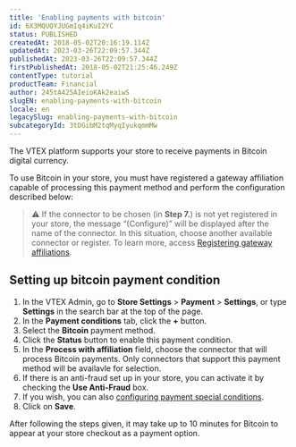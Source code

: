```yaml
---
title: 'Enabling payments with bitcoin'
id: 6X3MQUQYJUGmIq4iKuI2YC
status: PUBLISHED
createdAt: 2018-05-02T20:16:19.114Z
updatedAt: 2023-03-26T22:09:57.344Z
publishedAt: 2023-03-26T22:09:57.344Z
firstPublishedAt: 2018-05-02T21:25:46.249Z
contentType: tutorial
productTeam: Financial
author: 245tA425AIeioKAk2eaiwS
slugEN: enabling-payments-with-bitcoin
locale: en
legacySlug: enabling-payments-with-bitcoin
subcategoryId: 3tDGibM2tqMyqIyukqmmMw
---
```


The VTEX platform supports your store to receive payments in Bitcoin digital currency.

To use Bitcoin in your store, you must have registered a gateway affiliation capable of processing this payment method and perform the configuration described below:

>⚠️ If the connector to be chosen (in **Step 7.**) is not yet registered in your store, the message “(Configure)” will be displayed after the name of the connector. In this situation, choose another available connector or register. To learn more, access [Registering gateway affiliations](https://help.vtex.com/en/tutorial/afiliacoes-de-gateway--tutorials_444?&utm_source=autocomplete#).

## Setting up bitcoin payment condition
1. In the VTEX Admin, go to **Store Settings** > **Payment** > **Settings**, or type **Settings** in the search bar at the top of the page.
2. In the __Payment conditions__ tab, click the __+__ button.
3. Select the __Bitcoin__ payment method.
4. Click the __Status__ button to enable this payment condition.
5. In the __Process with affiliation__ field, choose the connector that will process Bitcoin payments. Only connectors that support this payment method will be availavle for selection.
6. If there is an anti-fraud set up in your store, you can activate it by checking the __Use Anti-Fraud__ box.
7. If you wish, you can also [configuring payment special conditions](/en/tutorial/special-conditions).
8. Click on __Save__.

After following the steps given, it may take up to 10 minutes for Bitcoin to appear at your store checkout as a payment option.

